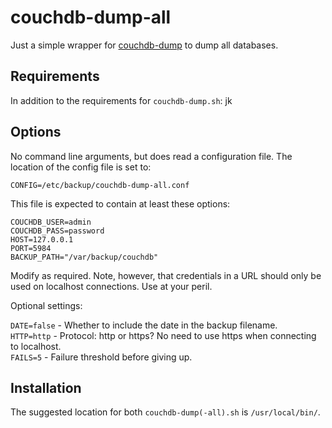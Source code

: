 # couchdb-dump-all

Just a simple wrapper for [couchdb-dump](https://github.com/danielebailo/couchdb-dump) to dump all databases.

## Requirements

In addition to the requirements for `couchdb-dump.sh`: jk 

## Options

No command line arguments, but does read a configuration file. The location of the config file is set to:

`CONFIG=/etc/backup/couchdb-dump-all.conf` 

This file is expected to contain at least these options:

```text
COUCHDB_USER=admin
COUCHDB_PASS=password
HOST=127.0.0.1
PORT=5984
BACKUP_PATH="/var/backup/couchdb"
```

Modify as required. Note, however, that credentials in a URL should only be used on localhost connections. Use at your peril.

Optional settings: 

`DATE=false` - Whether to include the date in the backup filename.  
`HTTP=http` - Protocol: http or https? No need to use https when connecting to localhost.  
`FAILS=5` - Failure threshold before giving up.

## Installation

The suggested location for both `couchdb-dump(-all).sh` is `/usr/local/bin/`.
